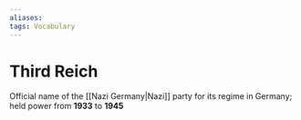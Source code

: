 ```yaml
---
aliases: 
tags: Vocabulary
---
```

# Third Reich
Official name of the [[Nazi Germany|Nazi]] party for its regime in Germany; held power from **1933** to **1945**